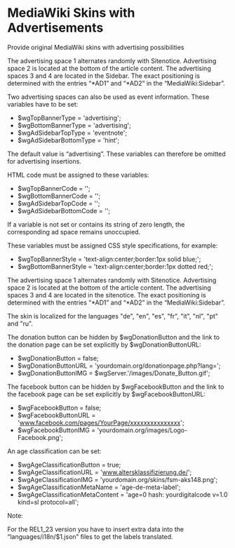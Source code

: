 # MediaWiki Skins with Advertisements

Provide original MediaWiki skins with advertising possibilities

The advertising space 1 alternates randomly with Sitenotice. Advertising space 2 is located at the bottom of the article content. The advertising spaces 3 and 4 are located in the Sidebar. The exact positioning is determined with the entries “*AD1” and “*AD2” in the “MediaWiki:Sidebar”.

Two advertising spaces can also be used as event information. These variables have to be set:

* $wgTopBannerType = 'advertising';
* $wgBottomBannerType = 'advertising';
* $wgAdSidebarTopType = 'eventnote';
* $wgAdSidebarBottomType = 'hint';

The default value is “advertising”. These variables can therefore be omitted for advertising insertions.

HTML code must be assigned to these variables:

* $wgTopBannerCode = '';
* $wgBottomBannerCode = '';
* $wgAdSidebarTopCode = '';
* $wgAdSidebarBottomCode = '';

If a variable is not set or contains its string of zero length, the corresponding ad space remains unoccupied.

These variables must be assigned CSS style specifications, for example:

* $wgTopBannerStyle = 'text-align:center;border:1px solid blue;';
* $wgBottomBannerStyle = 'text-align:center;border:1px dotted red;';

The advertising space 1 alternates randomly with Sitenotice. Advertising space 2 is located at the bottom of the article content. The advertising spaces 3 and 4 are located in the sitenotice. The exact positioning is determined with the entries “*AD1” and “*AD2” in the “MediaWiki:Sidebar”.

The skin is localized for the languages "de", "en", "es", "fr", "it", "nl", "pt" and "ru".

The donation button can be hidden by $wgDonationButton and the link to the donation page can be set explicitly by $wgDonationButtonURL:

* $wgDonationButton = false;
* $wgDonationButtonURL = 'yourdomain.org/donationpage.php?lang=';
* $wgDonationButtonIMG = $wgServer.'/images/Donate_Button.gif';

The facebook button can be hidden by $wgFacebookButton and the link to the facebook page can be set explicitly by $wgFacebookButtonURL:

* $wgFacebookButton = false;
* $wgFacebookButtonURL = 'www.facebook.com/pages/YourPage/xxxxxxxxxxxxxxx';
* $wgFacebookButtonIMG = 'yourdomain.org/images/Logo-Facebook.png';

An age classification can be set:

* $wgAgeClassificationButton = true;
* $wgAgeClassificationURL = 'www.altersklassifizierung.de/';
* $wgAgeClassificationIMG = 'yourdomain.org/skins/fsm-aks148.png';
* $wgAgeClassificationMetaName = 'age-de-meta-label';
* $wgAgeClassificationMetaContent = 'age=0 hash: yourdigitalcode v=1.0 kind=sl protocol=all';

Note:

For the REL1_23 version you have to insert extra data into the “languages/i18n/$1.json” files to get the labels translated.
